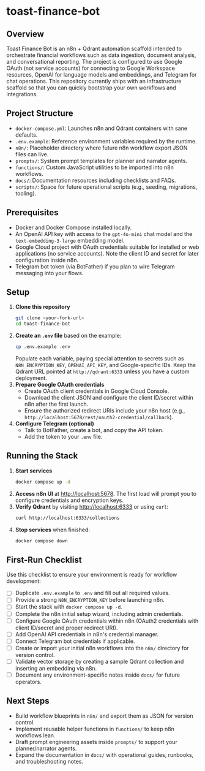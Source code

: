 # toast-finance-bot

## Overview

Toast Finance Bot is an n8n + Qdrant automation scaffold intended to orchestrate financial workflows such as data ingestion, document analysis, and conversational reporting. The project is configured to use Google OAuth (not service accounts) for connecting to Google Workspace resources, OpenAI for language models and embeddings, and Telegram for chat operations. This repository currently ships with an infrastructure scaffold so that you can quickly bootstrap your own workflows and integrations.

## Project Structure

- `docker-compose.yml`: Launches n8n and Qdrant containers with sane defaults.
- `.env.example`: Reference environment variables required by the runtime.
- `n8n/`: Placeholder directory where future n8n workflow export JSON files can live.
- `prompts/`: System prompt templates for planner and narrator agents.
- `functions/`: Custom JavaScript utilities to be imported into n8n workflows.
- `docs/`: Documentation resources including checklists and FAQs.
- `scripts/`: Space for future operational scripts (e.g., seeding, migrations, tooling).

## Prerequisites

- Docker and Docker Compose installed locally.
- An OpenAI API key with access to the `gpt-4o-mini` chat model and the `text-embedding-3-large` embedding model.
- Google Cloud project with OAuth credentials suitable for installed or web applications (no service accounts). Note the client ID and secret for later configuration inside n8n.
- Telegram bot token (via BotFather) if you plan to wire Telegram messaging into your flows.

## Setup

1. **Clone this repository**
   ```bash
   git clone <your-fork-url>
   cd toast-finance-bot
   ```
2. **Create an `.env` file** based on the example:
   ```bash
   cp .env.example .env
   ```
   Populate each variable, paying special attention to secrets such as `N8N_ENCRYPTION_KEY`, `OPENAI_API_KEY`, and Google-specific IDs. Keep the Qdrant URL pointed at `http://qdrant:6333` unless you have a custom deployment.
3. **Prepare Google OAuth credentials**
   - Create OAuth client credentials in Google Cloud Console.
   - Download the client JSON and configure the client ID/secret within n8n after the first launch.
   - Ensure the authorized redirect URIs include your n8n host (e.g., `http://localhost:5678/rest/oauth2-credential/callback`).
4. **Configure Telegram (optional)**
   - Talk to BotFather, create a bot, and copy the API token.
   - Add the token to your `.env` file.

## Running the Stack

1. **Start services**
   ```bash
   docker compose up -d
   ```
2. **Access n8n UI** at [http://localhost:5678](http://localhost:5678). The first load will prompt you to configure credentials and encryption keys.
3. **Verify Qdrant** by visiting [http://localhost:6333](http://localhost:6333) or using `curl`:
   ```bash
   curl http://localhost:6333/collections
   ```
4. **Stop services** when finished:
   ```bash
   docker compose down
   ```

## First-Run Checklist

Use this checklist to ensure your environment is ready for workflow development:

- [ ] Duplicate `.env.example` to `.env` and fill out all required values.
- [ ] Provide a strong `N8N_ENCRYPTION_KEY` before launching n8n.
- [ ] Start the stack with `docker compose up -d`.
- [ ] Complete the n8n initial setup wizard, including admin credentials.
- [ ] Configure Google OAuth credentials within n8n (OAuth2 credentials with client ID/secret and proper redirect URI).
- [ ] Add OpenAI API credentials in n8n's credential manager.
- [ ] Connect Telegram bot credentials if applicable.
- [ ] Create or import your initial n8n workflows into the `n8n/` directory for version control.
- [ ] Validate vector storage by creating a sample Qdrant collection and inserting an embedding via n8n.
- [ ] Document any environment-specific notes inside `docs/` for future operators.

## Next Steps

- Build workflow blueprints in `n8n/` and export them as JSON for version control.
- Implement reusable helper functions in `functions/` to keep n8n workflows lean.
- Draft prompt engineering assets inside `prompts/` to support your planner/narrator agents.
- Expand the documentation in `docs/` with operational guides, runbooks, and troubleshooting notes.

